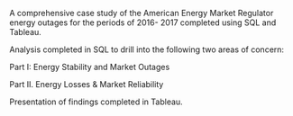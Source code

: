A comprehensive case study of the American Energy Market Regulator energy outages for the periods of 2016- 2017 completed using SQL and Tableau. 

Analysis completed in SQL to drill into the following two areas of concern:
  
  Part I: Energy Stability and Market Outages

  Part II. Energy Losses & Market Reliability

Presentation of findings completed in Tableau. 
